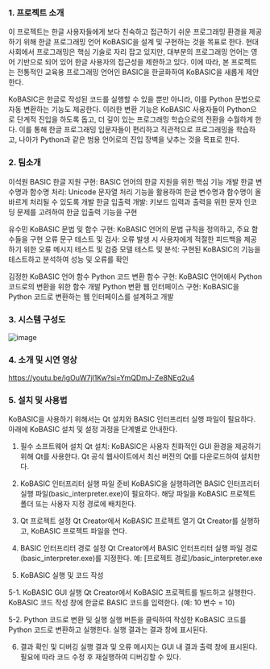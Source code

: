 ### 1. 프로젝트 소개

이 프로젝트는 한글 사용자들에게 보다 친숙하고 접근하기 쉬운 프로그래밍 환경을 제공하기 위해 한글 프로그래밍 언어 KoBASIC을 설계 및 구현하는 것을 목표로 한다. 
현대 사회에서 프로그래밍은 핵심 기술로 자리 잡고 있지만, 대부분의 프로그래밍 언어는 영어 기반으로 되어 있어 한글 사용자의 접근성을 제한하고 있다. 
이에 따라, 본 프로젝트는 전통적인 교육용 프로그래밍 언어인 BASIC을 한글화하여 KoBASIC을 새롭게 제안한다.

KoBASIC은 한글로 작성된 코드를 실행할 수 있을 뿐만 아니라, 이를 Python 문법으로 자동 변환하는 기능도 제공한다. 
이러한 변환 기능은 KoBASIC 사용자들이 Python으로 단계적 진입을 하도록 돕고, 더 깊이 있는 프로그래밍 학습으로의 전환을 수월하게 한다. 
이를 통해 한글 프로그래밍 입문자들이 편리하고 직관적으로 프로그래밍을 학습하고, 나아가 Python과 같은 범용 언어로의 진입 장벽을 낮추는 것을 목표로 한다.

### 2. 팀소개

이석원
BASIC 한글 지원 구현: BASIC 언어의 한글 지원을 위한 핵심 기능 개발
한글 변수명과 함수명 처리: Unicode 문자열 처리 기능을 활용하여 한글 변수명과 함수명이 올바르게 처리될 수 있도록 개발
한글 입출력 개발: 키보드 입력과 출력을 위한 문자 인코딩 문제를 고려하여 한글 입출력 기능을 구현

유수민
KoBASIC 문법 및 함수 구현: KoBASIC 언어의 문법 규칙을 정의하고, 주요 함수들을 구현
오류 문구 테스트 및 검사: 오류 발생 시 사용자에게 적절한 피드백을 제공하기 위한 오류 메시지 테스트 및 검증
모델 테스트 및 분석: 구현된 KoBASIC의 기능을 테스트하고 분석하여 성능 및 오류를 확인

김정한
KoBASIC 언어 함수 Python 코드 변환 함수 구현: KoBASIC 언어에서 Python 코드로의 변환을 위한 함수 개발
Python 변환 웹 인터페이스 구현: KoBASIC을 Python 코드로 변환하는 웹 인터페이스를 설계하고 개발

### 3. 시스템 구성도

![image](https://github.com/user-attachments/assets/e67c515e-be8b-454a-951b-2b002749feba)

### 4. 소개 및 시연 영상

https://youtu.be/igOuW7jl1Kw?si=YmQDmJ-Ze8NEg2u4

### 5. 설치 및 사용법

KoBASIC을 사용하기 위해서는 Qt 설치와 BASIC 인터프리터 실행 파일이 필요하다. 
아래에 KoBASIC 설치 및 설정 과정을 단계별로 안내한다.

1. 필수 소프트웨어 설치
Qt 설치: KoBASIC은 사용자 친화적인 GUI 환경을 제공하기 위해 Qt를 사용한다.
Qt 공식 웹사이트에서 최신 버전의 Qt를 다운로드하여 설치한다.

2. KoBASIC 인터프리터 실행 파일 준비
KoBASIC을 실행하려면 BASIC 인터프리터 실행 파일(basic_interpreter.exe)이 필요하다.
해당 파일을 KoBASIC 프로젝트 폴더 또는 사용자 지정 경로에 배치한다.

3. Qt 프로젝트 설정
Qt Creator에서 KoBASIC 프로젝트 열기
Qt Creator를 실행하고, KoBASIC 프로젝트 파일을 연다.

4. BASIC 인터프리터 경로 설정
Qt Creator에서 BASIC 인터프리터 실행 파일 경로(basic_interpreter.exe)를 지정한다.
예: [프로젝트 경로]/basic_interpreter.exe

5. KoBASIC 실행 및 코드 작성

  5-1. KoBASIC GUI 실행
  Qt Creator에서 KoBASIC 프로젝트를 빌드하고 실행한다.
  KoBASIC 코드 작성 창에 한글로 BASIC 코드를 입력한다. (예: 10 변수 = 10)
  
  5-2. Python 코드로 변환 및 실행
  실행 버튼을 클릭하여 작성한 KoBASIC 코드를 Python 코드로 변환하고 실행한다.
  실행 결과는 결과 창에 표시된다.

6. 결과 확인 및 디버깅
실행 결과 및 오류 메시지는 GUI 내 결과 출력 창에 표시된다.
필요에 따라 코드 수정 후 재실행하여 디버깅할 수 있다.
